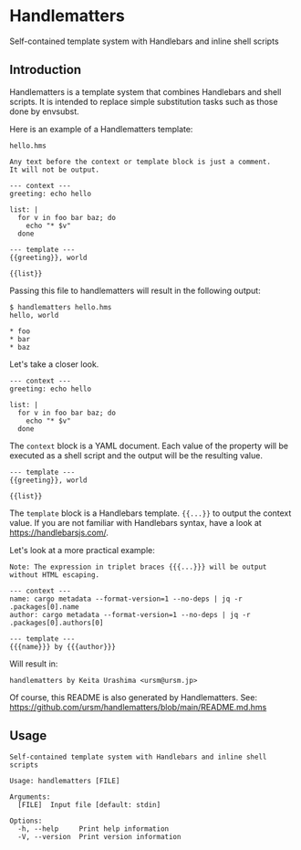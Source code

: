 # Handlematters

Self-contained template system with Handlebars and inline shell scripts

## Introduction

Handlematters is a template system that combines Handlebars and shell scripts. It is intended to replace simple substitution tasks such as those done by envsubst.

Here is an example of a Handlematters template:

```
hello.hms

Any text before the context or template block is just a comment.
It will not be output.

--- context ---
greeting: echo hello

list: |
  for v in foo bar baz; do
    echo "* $v"
  done

--- template ---
{{greeting}}, world

{{list}}
```

Passing this file to handlematters will result in the following output:

```
$ handlematters hello.hms
hello, world

* foo
* bar
* baz
```

Let's take a closer look.

```
--- context ---
greeting: echo hello

list: |
  for v in foo bar baz; do
    echo "* $v"
  done
```

The `context` block is a YAML document. Each value of the property will be executed as a shell script and the output will be the resulting value.

```
--- template ---
{{greeting}}, world

{{list}}
```

The `template` block is a Handlebars template. `{{...}}` to output the context value. If you are not familiar with Handlebars syntax, have a look at https://handlebarsjs.com/.

Let's look at a more practical example:

```
Note: The expression in triplet braces {{{...}}} will be output without HTML escaping.

--- context ---
name: cargo metadata --format-version=1 --no-deps | jq -r .packages[0].name
author: cargo metadata --format-version=1 --no-deps | jq -r .packages[0].authors[0]

--- template ---
{{{name}}} by {{{author}}}
```

Will result in:

```
handlematters by Keita Urashima <ursm@ursm.jp>
```

Of course, this README is also generated by Handlematters. See: https://github.com/ursm/handlematters/blob/main/README.md.hms

## Usage

```
Self-contained template system with Handlebars and inline shell scripts

Usage: handlematters [FILE]

Arguments:
  [FILE]  Input file [default: stdin]

Options:
  -h, --help     Print help information
  -V, --version  Print version information
```
